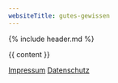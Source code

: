 ```yaml
---
websiteTitle: gutes-gewissen
---
```


<html lang="de">

<head>
  <!-- Global site tag (gtag.js) - Google Analytics -->
  <script async src="https://www.googletagmanager.com/gtag/js?id=UA-161504796-1"></script>
  <script src="/assets/js/jquery-3.5.1.js"></script>
  <script src="/assets/js/link-masking.js"></script>

  <script>
    window.dataLayer = window.dataLayer || [];
    function gtag() { dataLayer.push(arguments); }
    gtag('js', new Date());

    gtag('config', 'UA-161504796-1');
  </script>
  <meta charset="utf-8" />
  <meta name="viewport" content="width=device-width, initial-scale=1" />
  <link rel="shortcut icon" type="image/x-icon" href="/favicon.ico" />
  <link rel="stylesheet" href="/assets/css/main.css" />

  <title>{{ page.title }}</title>
</head>

<body>
  {% include header.md %}

  {{ content }}
  <footer class="bg-secondary">
    <div class="container p-3 text-center">
      <a class="btn btn-light btn-sm mr-1" href="/impressum">Impressum</a>
      <a class="btn btn-light btn-sm ml-1" href="/datenschutz">Datenschutz</a>
    </div>
  </footer>
</body>

</html>